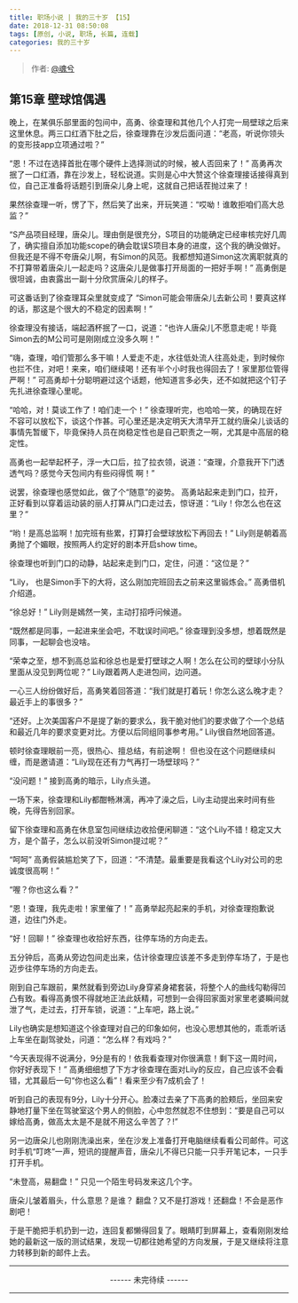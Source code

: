 ```yaml
---
title: 职场小说 | 我的三十岁 【15】
date: 2018-12-31 08:50:08
tags: [原创, 小说, 职场, 长篇, 连载]
categories: 我的三十岁
---
```


> 作者: [@魂兮](http://weibo.com/paigu77)

## 第15章 壁球馆偶遇

晚上，在某俱乐部里面的包间中，高勇、徐查理和其他几个人打完一局壁球之后来这里休息。两三口红酒下肚之后，徐查理靠在沙发后面问道：“老高，听说你领头的变形技app立项通过啦？”

“恩！不过在选择首批在哪个硬件上选择测试的时候，被人否回来了！” 高勇再次抿了一口红酒，靠在沙发上，轻松说道。实则是心中大赞这个徐查理接话接得真到位，自己正准备将话题引到唐朵儿身上呢，这就自己把话茬抛过来了！

果然徐查理一听，愣了下，然后笑了出来，开玩笑道：“哎呦！谁敢拒咱们高大总监？”

“S产品项目经理，唐朵儿。理由倒是很充分，S项目的功能确定已经审核完好几周了，确实擅自添加功能scope的确会耽误S项目本身的进度，这个我的确没做好。但我还是不得不夸唐朵儿啊，有Simon的风范。我都想知道Simon这次离职就真的不打算带着唐朵儿一起走吗？这唐朵儿是做事打开局面的一把好手啊！” 高勇倒是很坦诚，由衷露出一副十分欣赏唐朵儿的样子。

可这番话到了徐查理耳朵里就变成了 “Simon可能会带唐朵儿去新公司！要真这样的话，那这是个很大的不稳定的因素啊！”

徐查理没有接话，端起酒杯抿了一口，说道：“也许人唐朵儿不愿意走呢！毕竟Simon去的M公司可是刚刚成立没多久啊！”

“嗨，查理，咱们管那么多干嘛！人爱走不走，水往低处流人往高处走，到时候你也拦不住，对吧！来来，咱们继续喝！还有半个小时我也得回去了！家里那位管得严啊！” 可高勇却十分聪明避过这个话题，他知道言多必失，还不如就把这个钉子先扎进徐查理心里呢。

“哈哈，对！莫谈工作了！咱们走一个！” 徐查理听完，也哈哈一笑，的确现在好不容可以放松下，谈这个作甚。可心里还是决定明天大清早开工就约唐朵儿谈话的事情先暂缓下，毕竟保持人员在岗稳定性也是自己职责之一啊，尤其是中高层的稳定性。

高勇也一起举起杯子，浮一大口后，拉了拉衣领，说道：“查理，介意我开下门透透气吗？感觉今天包间内有些闷得慌 啊！”

说罢，徐查理也感觉如此，做了个“随意”的姿势。 高勇站起来走到门口，拉开，正好看到以穿着运动装的丽人打算从门口走过去，惊讶道：“Lily！你怎么也在这里？”

“哟！是高总监啊！加完班有些累，打算打会壁球放松下再回去！” Lily则是朝着高勇抛了个媚眼，按照两人约定好的剧本开启show time。

徐查理也听到门口的动静，站起来走到门口，定住，问道：“这位是？”

“Lily， 也是Simon手下的大将，这么刚加完班回去之前来这里锻炼会。” 高勇借机介绍道。

“徐总好！” Lily则是嫣然一笑，主动打招呼问候道。

“既然都是同事，一起进来坐会吧，不耽误时间吧。” 徐查理到没多想，想着既然是同事，一起聊会也没啥。

“荣幸之至，想不到高总监和徐总也是爱打壁球之人啊！怎么在公司的壁球小分队里面从没见到两位呢？” Lily跟着两人走进包间，边问道。

一心三人纷纷做好后，高勇笑着回答道：“我们就是打着玩！你怎么这么晚才走？最近手上的事很多？”

“还好。上次美国客户不是提了新的要求么，我干脆对他们的要求做了个一个总结和最近几年的要求变更对比。方便以后同组同事参考用。” Lily很自然地回答道。

顿时徐查理眼前一亮，很热心、擅总结，有前途啊！ 但也没在这个问题继续纠缠，而是邀请道：“Lily现在还有力气再打一场壁球吗？”

“没问题！”  接到高勇的暗示，Lily点头道。

一场下来，徐查理和Lily都酣畅淋漓，再冲了澡之后，Lily主动提出来时间有些晚，先得告别回家。

留下徐查理和高勇在休息室包间继续边收拾便闲聊道：“这个Lily不错！稳定又大方，是个苗子，怎么以前没听Simon提过呢？”

“呵呵” 高勇假装尴尬笑了下，回道：“不清楚。最重要是我看这个Lily对公司的忠诚度很高啊！”

“喔？你也这么看？” 

“恩！查理，我先走啦！家里催了！” 高勇举起亮起来的手机，对徐查理抱歉说道，边往门外走。

“好！回聊！” 徐查理也收拾好东西，往停车场的方向走去。

五分钟后，高勇从旁边包间走出来，估计徐查理应该差不多走到停车场了，于是也迈步往停车场的方向走去。

刚到自己车跟前，果然就看到旁边Lily身穿紧身裙套装，将整个人的曲线勾勒得凹凸有致。看得高勇恨不得就地正法此妖精，可想到一会得回家面对家里老婆瞬间就泄了气，走过去，打开车锁，说道：“上车吧，路上说。”

Lily也确实是想知道这个徐查理对自己的印象如何，也没心思想其他的，乖乖听话上车坐在副驾驶处，问道：“怎么样？有戏吗？”

“今天表现得不说满分，9分是有的！依我看查理对你很满意！剩下这一周时间，你好好表现下！” 高勇细细想了下方才徐查理在面对Lily的反应，自己应该不会看错，尤其最后一句“你也这么看”！看来至少有7成机会了！

听到自己的表现有9分，Lily十分开心。脸凑过去亲了下高勇的脸颊后，坐回来安静地打量下坐在驾驶室这个男人的侧脸，心中忽然就忍不住想到：“要是自己可以嫁给高勇，做高太太是不是就不用这么辛苦了？!”

另一边唐朵儿也刚刚洗澡出来，坐在沙发上准备打开电脑继续看看公司邮件。可这时手机“叮咚”一声，短讯的提醒声音，唐朵儿不得已只能一只手开笔记本，一只手打开手机。

“未登高，易翻盘！”  只见一个陌生号码发来这几个字。

 唐朵儿皱着眉头，什么意思？是谁？ 翻盘？又不是打游戏！还翻盘！不会是恶作剧吧！

于是干脆把手机扔到一边，连回复都懒得回复了。眼睛盯到屏幕上，查看刚刚发给她的最新这一版的测试结果，发现一切都往她希望的方向发展，于是又继续将注意力转移到新的邮件上去。

---

<center> ------ 未完待续 ------ </center>

---
